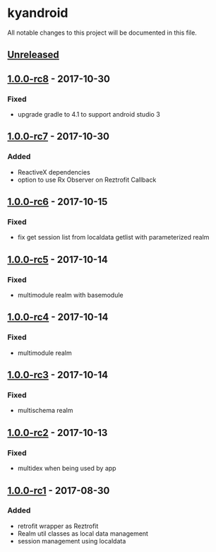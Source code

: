 # kyandroid
All notable changes to this project will be documented in this file.

## [Unreleased]

## [1.0.0-rc8] - 2017-10-30
### Fixed
- upgrade gradle to 4.1 to support android studio 3

## [1.0.0-rc7] - 2017-10-30
### Added
- ReactiveX dependencies
- option to use Rx Observer on Reztrofit Callback

## [1.0.0-rc6] - 2017-10-15
### Fixed
- fix get session list from localdata getlist with parameterized realm

## [1.0.0-rc5] - 2017-10-14
### Fixed
- multimodule realm with basemodule

## [1.0.0-rc4] - 2017-10-14
### Fixed
- multimodule realm

## [1.0.0-rc3] - 2017-10-14
### Fixed
- multischema realm

## [1.0.0-rc2] - 2017-10-13
### Fixed
- multidex when being used by app

## [1.0.0-rc1] - 2017-08-30
### Added
- retrofit wrapper as Reztrofit
- Realm util classes as local data management
- session management using localdata


[Unreleased]: https://github.com/rezkyatinnov/kyandroid/compare/1.0.0-rc8...develop
[1.0.0-rc8]: https://github.com/rezkyatinnov/kyandroid/compare/1.0.0-rc7...1.0.0-rc8
[1.0.0-rc7]: https://github.com/rezkyatinnov/kyandroid/compare/1.0.0-rc6...1.0.0-rc7
[1.0.0-rc6]: https://github.com/rezkyatinnov/kyandroid/compare/1.0.0-rc5...1.0.0-rc6
[1.0.0-rc5]: https://github.com/rezkyatinnov/kyandroid/compare/1.0.0-rc4...1.0.0-rc5
[1.0.0-rc4]: https://github.com/rezkyatinnov/kyandroid/compare/1.0.0-rc3...1.0.0-rc4
[1.0.0-rc3]: https://github.com/rezkyatinnov/kyandroid/compare/1.0.0-rc2...1.0.0-rc3
[1.0.0-rc2]: https://github.com/rezkyatinnov/kyandroid/compare/1.0.0-rc1...1.0.0-rc2
[1.0.0-rc1]: https://github.com/rezkyatinnov/kyandroid/releases/tag/1.0.0-rc1
